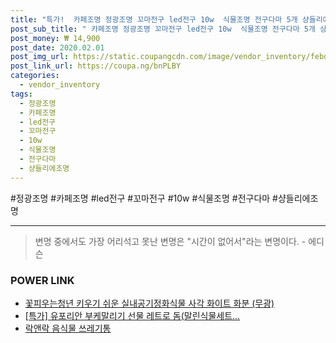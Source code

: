 ```yaml
--- 
title: "특가!  카페조명 정광조명 꼬마전구 led전구 10w  식물조명 전구다마 5개 샹들리에조명 인테..." 
post_sub_title: " 카페조명 정광조명 꼬마전구 led전구 10w  식물조명 전구다마 5개 샹들리에조명 인테리어전구 화장실전구 led식물등 포인트조명 2700k 미니전구 전구색 e26" 
post_money: ₩ 14,900 
post_date: 2020.02.01 
post_img_url: https://static.coupangcdn.com/image/vendor_inventory/febd/acaa9a1a2b84e0760aa313b3cc04e4aa5fb6c8a153e4d9ed5600e110772e.png 
post_link_url: https://coupa.ng/bnPLBY 
categories: 
  - vendor_inventory 
tags: 
  - 정광조명 
  - 카페조명 
  - led전구 
  - 꼬마전구 
  - 10w 
  - 식물조명 
  - 전구다마 
  - 샹들리에조명 
--- 
```

  #정광조명 #카페조명 #led전구 #꼬마전구 #10w #식물조명 #전구다마 #샹들리에조명 
<hr> 

> 변명 중에서도 가장 어리석고 못난 변명은 "시간이 없어서"라는 변명이다. - 에디슨 


### POWER LINK

* <a href="https://blog.naver.com/fasyy4321/221790591310" target="_blank">꽃피우는청년 키우기 쉬운 실내공기정화식물 사각 화이트 화분 (무광)</a>
* <a href="https://blog.naver.com/santokki14/221791007042" target="_blank">[특가] 유포리안 부케말리기 선물 레트로 돔(말린식물세트...</a>
* <a href="https://blog.naver.com/fasyy4321/221785436132" target="_blank">락앤락 음식물 쓰레기통</a>
